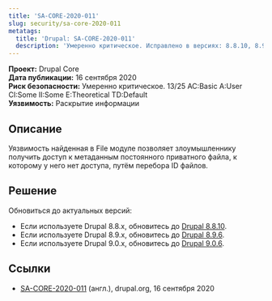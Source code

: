 ```yaml
---
title: 'SA-CORE-2020-011'
slug: security/sa-core-2020-011
metatags:
  title: 'Drupal: SA-CORE-2020-011'
  description: 'Умеренно критическое. Исправлено в версиях: 8.8.10, 8.9.6, 9.0.6.'
---
```


**Проект:** Drupal Core\
**Дата публикации:** 16 сентября 2020\
**Риск безопасности:** Умеренно критическое. 13/25 AC:Basic A:User CI:Some II:Some E:Theoretical TD:Default\
**Уязвимость:** Раскрытие информации

## Описание

Уязвимость найденная в File модуле позволяет злоумышленнику получить доступ к метаданным постоянного приватного файла, к которому у него нет доступа, путём перебора ID файлов.

## Решение

Обновиться до актуальных версий:

- Если используете Drupal 8.8.x, обновитесь до [Drupal 8.8.10](../../../releases/8/8.8.x/8.8.10/index.md).
- Если используете Drupal 8.9.x, обновитесь до [Drupal 8.9.6](../../../releases/8/8.9.x/8.9.6/index.md).
- Если используете Drupal 9.0.x, обновитесь до [Drupal 9.0.6](../../../releases/9/9.0.x/9.0.6/index.md).

## Ссылки

- [SA-CORE-2020-011](https://www.drupal.org/sa-core-2020-011) (англ.), drupal.org, 16 сентября 2020